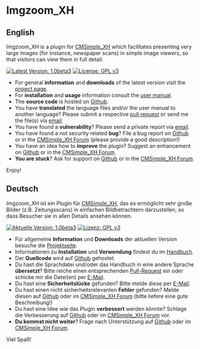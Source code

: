 Imgzoom_XH
==========

English
-------

Imgzoom_XH is a plugin for [CMSimple_XH](http://www.cmsimple-xh.org/) which facilitates presenting very large images (for instance, newspaper scans) in simple image viewers, so that visitors can view them in full detail.

[![Latest Version: 1.0beta3](https://img.shields.io/badge/Latest%20Version-1.0beta3-red.svg)](https://github.com/cmb69/imgzoom_xh/releases/tag/1.0beta3)
[![License: GPL v3](https://img.shields.io/badge/License-GPL%20v3-blue.svg)](http://www.gnu.org/licenses/gpl-3.0)

* For general **information** and **downloads** of the latest version visit the [project page](http://3-magi.net/?CMSimple_XH/Imgzoom_XH).
* For **installation** and **usage** information consult the [user manual](https://htmlpreview.github.io/?https://github.com/cmb69/imgzoom_xh/blob/master/help/help.htm).
* The **source code** is hosted on [Github](https://github.com/cmb69/imgzoom_xh).
* You have **translated** the language files and/or the user manual to another language?  Please submit a respective [pull request](https://github.com/cmb69/imgzoom_xh/compare) or send me the file(s) via [email](mailto:cmbecker69@gmx.de).
* You have found a **vulnerability**?  Please send a private report via [email](mailto:cmbecker69@gmx.de).
* You have found a not security related **bug**?  File a bug report on [Github](https://github.com/cmb69/imgzoom_xh/issues/new?labels=bug) or in the [CMSimple_XH Forum](https://cmsimpleforum.com/) (please provide a good description!)
* You have an idea how to **improve** the plugin?  Suggest an enhancement on [Github](https://github.com/cmb69/imgzoom_xh/issues/new?labels=enhancement) or in the [CMSimple_XH Forum](https://cmsimpleforum.com/).
* **You are stuck**?  Ask for support on [Github](https://github.com/cmb69/imgzoom_xh/issues/new?labels=question) or in the [CMSimple_XH Forum](https://cmsimpleforum.com/).

Enjoy!

Deutsch
-------

Imgzoom_XH ist ein Plugin für [CMSimple_XH](http://www.cmsimple-xh.org/de/), das es ermöglicht sehr große Bilder (z.B. Zeitungsscans) in einfachen Bildbetrachtern darzustellen, so dass Besucher sie in allen Details ansehen können.

[![Aktuelle Version: 1.0beta3](https://img.shields.io/badge/Aktuelle%20Version-1.0beta3-red.svg)](https://github.com/cmb69/imgzoom_xh/releases/tag/1.0beta3)
[![Lizenz: GPL v3](https://img.shields.io/badge/Lizenz-GPL%20v3-blue.svg)](http://www.gnu.org/licenses/gpl-3.0)

* Für allgemeine **Information** und **Downloads** der aktuellen Version besuche die [Projektseite](http://3-magi.net/de/?CMSimple_XH/Imgzoom_XH).
* Informationen zu **Installation** und **Verwendung** findest du im [Handbuch](https://htmlpreview.github.io/?https://github.com/cmb69/imgzoom_xh/blob/master/help/help_de.htm).
* Der **Quellcode** wird auf [Github](https://github.com/cmb69/imgzoom_xh) gehostet.
* Du hast die Sprachdatei und/oder das Handbuch in eine andere Sprache **übersetzt**? Bitte reiche einen entsprechenden [Pull-Request](https://github.com/cmb69/imgzoom_xh/compare) ein oder schicke mir die Datei(en) per [E-Mail](mailto:cmbecker69@gmx.de).
* Du hast eine **Sicherheitslücke** gefunden? Bitte melde diese per [E-Mail](mailto:cmbecker69@gmx.de).
* Du hast einen nicht sicherheitsrelevanten **Fehler** gefunden? Melde diesen auf [Github](https://github.com/cmb69/imgzoom_xh/issues/new?labels=bug) oder im [CMSimple_XH Forum](https://cmsimpleforum.com/) (bitte liefere eine gute Beschreibung!)
* Du hast eine Idee wie das Plugin **verbessert** werden könnte? Schlage die Verbesserung auf [Github](https://github.com/cmb69/imgzoom_xh/issues/new?labels=enhancement) oder im [CMSimple_XH Forum](https://cmsimpleforum.com/) vor.
* **Du kommst nicht weiter**?  Frage nach Unterstützung auf [Github](https://github.com/cmb69/imgzoom_xh/issues/new?labels=question) oder im [CMSimple_XH Forum](https://cmsimpleforum.com/).

Viel Spaß!
